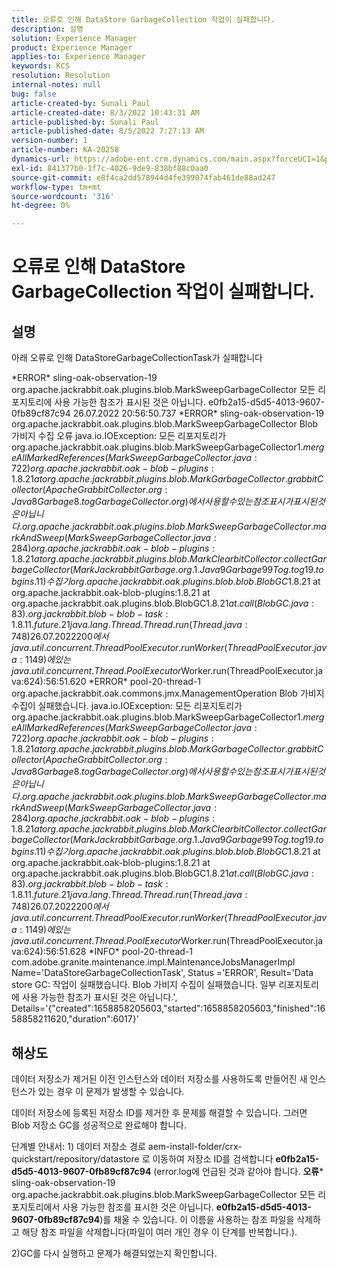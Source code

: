 ```yaml
---
title: 오류로 인해 DataStore GarbageCollection 작업이 실패합니다.
description: 설명
solution: Experience Manager
product: Experience Manager
applies-to: Experience Manager
keywords: KCS
resolution: Resolution
internal-notes: null
bug: false
article-created-by: Sunali Paul
article-created-date: 8/3/2022 10:43:31 AM
article-published-by: Sunali Paul
article-published-date: 8/5/2022 7:27:13 AM
version-number: 1
article-number: KA-20258
dynamics-url: https://adobe-ent.crm.dynamics.com/main.aspx?forceUCI=1&pagetype=entityrecord&etn=knowledgearticle&id=9174741c-1913-ed11-b83d-0022480867fb
exl-id: 841377b0-1f7c-4026-9de9-838bf88c0aa0
source-git-commit: e8f4ca2dd578944d4fe399074fab461de88ad247
workflow-type: tm+mt
source-wordcount: '316'
ht-degree: 0%

---
```


# 오류로 인해 DataStore GarbageCollection 작업이 실패합니다.

## 설명


아래 오류로 인해 DataStoreGarbageCollectionTask가 실패합니다

\*ERROR\* sling-oak-observation-19 org.apache.jackrabbit.oak.plugins.blob.MarkSweepGarbageCollector 모든 리포지토리에 사용 가능한 참조가 표시된 것은 아닙니다. e0fb2a15-d5d5-4013-9607-0fb89cf87c94 26.07.2022 20:56:50.737 \*ERROR\* sling-oak-observation-19 org.apache.jackrabbit.oak.plugins.blob.MarkSweepGarbageCollector Blob 가비지 수집 오류 java.io.IOException: 모든 리포지토리가 org.apache.jackrabbit.oak.plugins.blob.MarkSweepGarbageCollector$1.mergeAllMarkedReferences(MarkSweepGarbageCollector.java:7 22) org.apache.jackrabbit.oak-blob-plugins:1.8.21at org.apache.jackrabbit.plugins.blob.MarkGarbageCollector.grabbitCollector(ApacheGrabbitCollector.org:Java8Garbage8.togGarbageCollector.org)에서 사용할 수 있는 참조 표시가 표시된 것은 아닙니다. org.apache.jackrabbit.oak.plugins.blob.MarkSweepGarbageCollector.markAndSweep(MarkSweepGarbageCollector.java:284) org.apache.jackrabbit.oak-blob-plugins:1.8.21 at org.apache.jackrabbit.plugins.blob.MarkClearbitCollector.collectGarbageCollector(MarkJackrabbitGarbage.org.1.Java9Garbage99Tog.tog19.tobgins.11) 수집기 org.apache.jackrabbit.oak.plugins.blob.blob.BlobGC$1.8.21 at org.apache.jackrabbit.oak-blob-plugins:1.8.21 at org.apache.jackrabbit.oak.plugins.blob.BlobGC$1.8.21 at.call(BlobGC.java:83).org.jackrabbit.blob-blob-task:1.8.11.future.21 java.lang.Thread.Thread.run(Thread.java:748) 26.07.2022 200에서 java.util.concurrent.ThreadPoolExecutor.runWorker(ThreadPoolExecutor.java:1149)에 있는 java.util.concurrent.Thread.PoolExecutor$Worker.run(ThreadPoolExecutor.java:624):56:51.620 \*ERROR\* pool-20-thread-1 org.apache.jackrabbit.oak.commons.jmx.ManagementOperation Blob 가비지 수집이 실패했습니다. java.io.IOException: 모든 리포지토리가 org.apache.jackrabbit.oak.plugins.blob.MarkSweepGarbageCollector$1.mergeAllMarkedReferences(MarkSweepGarbageCollector.java:7 22) org.apache.jackrabbit.oak-blob-plugins:1.8.21at org.apache.jackrabbit.plugins.blob.MarkGarbageCollector.grabbitCollector(ApacheGrabbitCollector.org:Java8Garbage8.togGarbageCollector.org)에서 사용할 수 있는 참조 표시가 표시된 것은 아닙니다. org.apache.jackrabbit.oak.plugins.blob.MarkSweepGarbageCollector.markAndSweep(MarkSweepGarbageCollector.java:284) org.apache.jackrabbit.oak-blob-plugins:1.8.21 at org.apache.jackrabbit.plugins.blob.MarkClearbitCollector.collectGarbageCollector(MarkJackrabbitGarbage.org.1.Java9Garbage99Tog.tog19.tobgins.11) 수집기 org.apache.jackrabbit.oak.plugins.blob.blob.BlobGC$1.8.21 at org.apache.jackrabbit.oak-blob-plugins:1.8.21 at org.apache.jackrabbit.oak.plugins.blob.BlobGC$1.8.21 at.call(BlobGC.java:83).org.jackrabbit.blob-blob-task:1.8.11.future.21 java.lang.Thread.Thread.run(Thread.java:748) 26.07.2022 200에서 java.util.concurrent.ThreadPoolExecutor.runWorker(ThreadPoolExecutor.java:1149)에 있는 java.util.concurrent.Thread.PoolExecutor$Worker.run(ThreadPoolExecutor.java:624):56:51.628 \*INFO\* pool-20-thread-1 com.adobe.granite.maintenance.impl.MaintenanceJobsManagerImpl Name=&#39;DataStoreGarbageCollectionTask&#39;, Status =&#39;ERROR&#39;, Result=&#39;Data store GC: 작업이 실패했습니다. Blob 가비지 수집이 실패했습니다. 일부 리포지토리에 사용 가능한 참조가 표시된 것은 아닙니다.&#39;, Details=&#39;{&quot;created&quot;:1658858205603,&quot;started&quot;:1658858205603,&quot;finished&quot;:1658858211620,&quot;duration&quot;:6017}&#39;


## 해상도


데이터 저장소가 제거된 이전 인스턴스와 데이터 저장소를 사용하도록 만들어진 새 인스턴스가 있는 경우 이 문제가 발생할 수 있습니다.

데이터 저장소에 등록된 저장소 ID를 제거한 후 문제를 해결할 수 있습니다. 그러면 Blob 저장소 GC를 성공적으로 완료해야 합니다.

단계별 안내서: 1) 데이터 저장소 경로 aem-install-folder/crx-quickstart/repository/datastore 로 이동하여 저장소 ID를 검색합니다 <b>e0fb2a15-d5d5-4013-9607-0fb89cf87c94</b> (error.log에 언급된 것과 같아야 합니다. <b>오류</b>\* sling-oak-observation-19 org.apache.jackrabbit.oak.plugins.blob.MarkSweepGarbageCollector 모든 리포지토리에서 사용 가능한 참조를 표시한 것은 아닙니다. <b>e0fb2a15-d5d5-4013-9607-0fb89cf87c94</b>)를 채울 수 있습니다. 이 이름을 사용하는 참조 파일을 삭제하고 해당 참조 파일을 삭제합니다(파일이 여러 개인 경우 이 단계를 반복합니다.).

2)GC를 다시 실행하고 문제가 해결되었는지 확인합니다.
